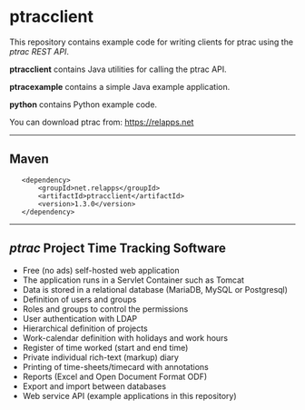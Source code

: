 # ptracclient

This repository contains example code for writing clients for ptrac using the *ptrac REST API*.

**ptracclient** contains Java utilities for calling the ptrac API.

**ptracexample** contains a simple Java example application.

**python** contains Python example code.

You can download ptrac from: https://relapps.net

---

## Maven

```
   <dependency>
       <groupId>net.relapps</groupId>
       <artifactId>ptracclient</artifactId>
       <version>1.3.0</version>
   </dependency>
```

---

## *ptrac* Project Time Tracking Software
* Free (no ads) self-hosted web application
* The application runs in a Servlet Container such as Tomcat
* Data is stored in a relational database (MariaDB, MySQL or Postgresql)
* Definition of users and groups
* Roles and groups to control the permissions
* User authentication with LDAP
* Hierarchical definition of projects
* Work-calendar definition with holidays and work hours
* Register of time worked (start and end time)
* Private individual rich-text (markup) diary
* Printing of time-sheets/timecard with annotations
* Reports (Excel and Open Document Format ODF)
* Export and import between databases
* Web service API (example applications in this repository)
